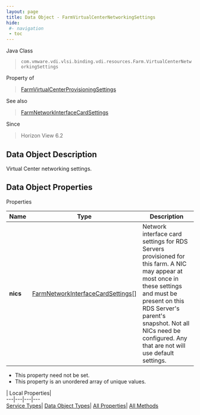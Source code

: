 ```yaml
---
layout: page
title: Data Object - FarmVirtualCenterNetworkingSettings
hide:
 #- navigation
 - toc
---
```






Java Class  
> `com.vmware.vdi.vlsi.binding.vdi.resources.Farm.VirtualCenterNetworkingSettings`

Property of  
> [FarmVirtualCenterProvisioningSettings](vdi.resources.Farm.VirtualCenterProvisioningSettings.md#field_detail)

See also  
> [FarmNetworkInterfaceCardSettings](vdi.resources.Farm.NetworkInterfaceCardSettings.md)

Since  
> Horizon View 6.2


## Data Object Description 

Virtual Center networking settings. 

## Data Object Properties

Properties

Name |  Type |  Description   
---|---|---  
**nics**| [FarmNetworkInterfaceCardSettings[]](vdi.resources.Farm.NetworkInterfaceCardSettings.md)|  Network interface card settings for RDS Servers provisioned for this farm. A NIC may appear at most once in these settings and must be present on this RDS Server's parent's snapshot. Not all NICs need be configured. Any that are not will use default settings.   


 * This property need not be set.
  * This property is an unordered array of unique values.

  
  
  
 | Local Properties|   
---|---|---|---  
[Service Types](index-mo_types.md)| [Data Object Types](index-do_types.md)| [All Properties](index-properties.md)| [All Methods](index-methods.md)  
  
  

